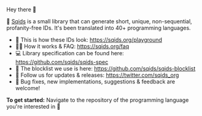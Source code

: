 Hey there 👋

🦑 [Sqids](https://sqids.org/) is a small library that can generate short, unique, non-sequential, profanity-free IDs. It's been translated into 40+ programming languages.

- 🛝 This is how these IDs look: <https://sqids.org/playground>
- 🙋‍♂️ How it works & FAQ: <https://sqids.org/faq>
- 💻 Library specification can be found here: <https://github.com/sqids/sqids-spec>
- 🫣 The blocklist we use is here: <https://github.com/sqids/sqids-blocklist>
- 📰 Follow us for updates & releases: <https://twitter.com/sqids_org>
- 🐞 Bug fixes, new implementations, suggestions & feedback are welcome!

**To get started:** Navigate to the repository of the programming language you're interested in 🔽
